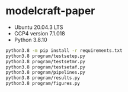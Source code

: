 # modelcraft-paper

- Ubuntu 20.04.3 LTS
- CCP4 version 7.1.018
- Python 3.8.10

```bash
python3.8 -m pip install -r requirements.txt
python3.8 program/testsetep.py
python3.8 program/testsetmr.py
python3.8 program/testsetaf.py
python3.8 program/pipelines.py
python3.8 program/results.py
python3.8 program/figures.py
```
